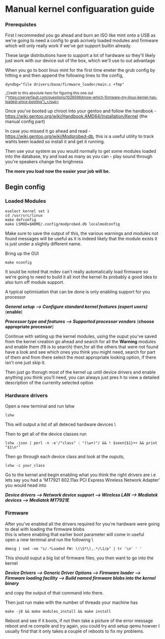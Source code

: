 # Manual kernel configuaration guide
### Prerequistes
First I recommeded you go ahead and burn an ISO like mint onto a USB as we're going to need a config to grab acrively loaded modules and firmware which will only really work if we've got support builtin already.

These large distributions have to support a lot of hardware so they'll likely just work with our device out of the box, which we'll use to out advantage

When you go to boot linux mint for the first time eneter the grub config by hitting e and then append the following lines to the config,

```
dyndbg="file drivers/base/firmware_loader/main.c +fmp"
```
<sup>_Credit to this absolute hero for figuring this one out ("https://serverfault.com/questions/1026598/know-which-firmware-my-linux-kernel-has-loaded-since-booting")_</sup>

Once you've booted up chroot into your gentoo and follow the handbook - https://wiki.gentoo.org/wiki/Handbook:AMD64/Installation/Kernel (the manual config part)

In case you missed it go ahead and read - https://wiki.gentoo.org/wiki/Modprobed-db, this is a useful utility to track wahts been loaded so install it and get it running.

Then use your system as you would normally to get some modules loaded into the database, try and load as many as you can -
play sound through you're speakers change the brighness

**The more you load now the easier your job will be.**
## Begin config
### Loaded Modules
```
eselect kernel set 1
cd /usr/src/linux
make defconfig
make LSMOD=$HOME/.config/modprobed.db localmodconfig
```
Make sure to save the output of this, the various warnings and modules not found messages will be useful as it is indeed likely that the module exists it is just under a slightly different name.

Bring up the GUI
```
make nconfig
```
It sould be noted that mdev can't really automatically load firmware so we're going to need to build it all inot the kernel its probably a good idea to also turn off module support.

A typical optimisation that can be done is only enabling support for you processor

_**General setup --> Configure standard kernel features (expert users)**_ (**enable**)

_**Processor type and features --> Supported processor vendors**_ (**choose appropriate processor**)


Continue with setiing up the kernel modules, using the ouput you've saved from the kernel creation go ahead and search for all the **Warning** modules and enable them (f8 is to search) then,for all the others that were not found have a look 
and see which ones you think you might need, search for part of them and from there select the most appropriate looking option, if there isn't one just skip it.

Then just go thorugh most of the kernel up until device drivers and enable anything you think you'll need, you can always just pres h to view a 
detailed description of the currenlty selected option
### Hardware drivers
Open a new terminal and run lshw
```
lshw
```
This will output a list of all deteced hardware devices \

Then to get all of the device classes run
```
lshw -json | perl -n -e'/"class" : "(\w+)"/ && ! $seen{$1}++ && print "$1\n"'
```
Then go through each device class and look at the ouputs, 
```
lshw -c your_class
```
Go to the kernel and begin enabling what you think the right drivers are i.e \
lets say you had a 'MT7921 802.11ax PCI Express Wireless Network Adapter' you would head into 

**_Device drivers --> Network device support --> Wireless LAN --> Mediatek devices --> Mediatek MT7921E_**

### Firmware
After you've enabled all the drivers required for you're hardware were going to deal with loading the firmware blobs \
this is where enabling that earlier boot parameter will come in useful \
open a new terminal and run the following \

```
dmesg | sed -ne "s/.*Loaded FW: \(\S*\),.*/\1/p" | tr '\n' ' '
```

This should ouput a big list of firmware files, you then want to go into the kernel

**_Device Drivers --> Generic Driver Options --> Firmware loader --> Firmware loading facility --> Build named firmware blobs into the kernel binary_**

and copy the output of that command into there. 

Then just run make with the number of threads your machine has 

```
make -j8 && make modules_install && make install
```

Reboot and see if it boots, if not then take a picture of the error message reboot and re compile and try again, you could try and setup qemu howver I usually find that it only takes a couple of reboots to fix my problems.
